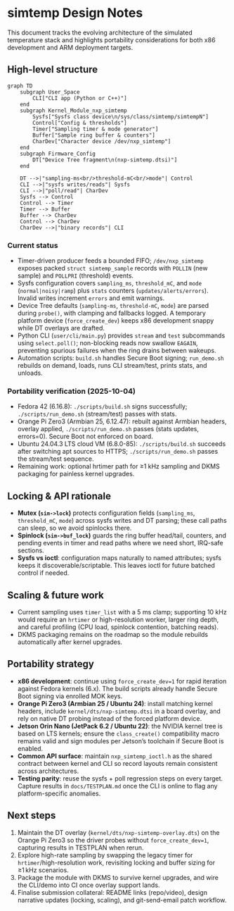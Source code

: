 # simtemp Design Notes

This document tracks the evolving architecture of the simulated temperature stack and highlights portability considerations for both x86 development and ARM deployment targets.

## High-level structure

```mermaid
graph TD
    subgraph User_Space
        CLI["CLI app (Python or C++)"]
    end
    subgraph Kernel_Module_nxp_simtemp
        Sysfs["Sysfs class device\n/sys/class/simtemp/simtempN"]
        Control["Config & thresholds"]
        Timer["Sampling timer & mode generator"]
        Buffer["Sample ring buffer & counters"]
        CharDev["Character device /dev/nxp_simtemp"]
    end
    subgraph Firmware_Config
        DT["Device Tree fragment\n(nxp-simtemp.dtsi)"]
    end

    DT -->|"sampling-ms<br/>threshold-mC<br/>mode"| Control
    CLI -->|"sysfs writes/reads"| Sysfs
    CLI -->|"poll/read"| CharDev
    Sysfs --> Control
    Control --> Timer
    Timer --> Buffer
    Buffer --> CharDev
    Control --> CharDev
    CharDev -->|"binary records"| CLI
```

### Current status
- Timer-driven producer feeds a bounded FIFO; `/dev/nxp_simtemp` exposes packed `struct simtemp_sample` records with `POLLIN` (new sample) and `POLLPRI` (threshold) events.
- Sysfs configuration covers `sampling_ms`, `threshold_mC`, and `mode` (`normal|noisy|ramp`) plus `stats` counters (`updates/alerts/errors`). Invalid writes increment `errors` and emit warnings.
- Device Tree defaults (`sampling-ms`, `threshold-mC`, `mode`) are parsed during `probe()`, with clamping and fallbacks logged. A temporary platform device (`force_create_dev`) keeps x86 development snappy while DT overlays are drafted.
- Python CLI (`user/cli/main.py`) provides `stream` and `test` subcommands using `select.poll()`; non-blocking reads now swallow `EAGAIN`, preventing spurious failures when the ring drains between wakeups.
- Automation scripts: `build.sh` handles Secure Boot signing; `run_demo.sh` rebuilds on demand, loads, runs CLI stream/test, prints stats, and unloads.

### Portability verification (2025-10-04)
- Fedora 42 (6.16.8): `./scripts/build.sh` signs successfully; `./scripts/run_demo.sh` (stream/test) passes with stats.
- Orange Pi Zero3 (Armbian 25, 6.12.47): rebuilt against Armbian headers, overlay applied, `./scripts/run_demo.sh` passes (stats updates, errors=0). Secure Boot not enforced on board.
- Ubuntu 24.04.3 LTS cloud VM (6.8.0-85): `./scripts/build.sh` succeeds after switching apt sources to HTTPS; `./scripts/run_demo.sh` passes the stream/test sequence.
- Remaining work: optional hrtimer path for ≥1 kHz sampling and DKMS packaging for painless kernel upgrades.

## Locking & API rationale

- **Mutex (`sim->lock`)** protects configuration fields (`sampling_ms`, `threshold_mC`, `mode`) across sysfs writes and DT parsing; these call paths can sleep, so we avoid spinlocks there.
- **Spinlock (`sim->buf_lock`)** guards the ring buffer head/tail, counters, and pending events in timer and read paths where we need short, IRQ-safe sections.
- **Sysfs vs ioctl**: configuration maps naturally to named attributes; sysfs keeps it discoverable/scriptable. This leaves ioctl for future batched control if needed.

## Scaling & future work

- Current sampling uses `timer_list` with a 5 ms clamp; supporting 10 kHz would require an `hrtimer` or high-resolution worker, larger ring depth, and careful profiling (CPU load, spinlock contention, batching reads).
- DKMS packaging remains on the roadmap so the module rebuilds automatically after kernel upgrades.

## Portability strategy

- **x86 development**: continue using `force_create_dev=1` for rapid iteration against Fedora kernels (6.x). The build scripts already handle Secure Boot signing via enrolled MOK keys.
- **Orange Pi Zero3 (Armbian 25 / Ubuntu 24)**: install matching kernel headers, include `kernel/dts/nxp-simtemp.dtsi` in a board overlay, and rely on native DT probing instead of the forced platform device.
- **Jetson Orin Nano (JetPack 6.2 / Ubuntu 22)**: the NVIDIA kernel tree is based on LTS kernels; ensure the `class_create()` compatibility macro remains valid and sign modules per Jetson’s toolchain if Secure Boot is enabled.
- **Common API surface**: maintain `nxp_simtemp_ioctl.h` as the shared contract between kernel and CLI so record layouts remain consistent across architectures.
- **Testing parity**: reuse the sysfs + poll regression steps on every target. Capture results in `docs/TESTPLAN.md` once the CLI is online to flag any platform-specific anomalies.

## Next steps

1. Maintain the DT overlay (`kernel/dts/nxp-simtemp-overlay.dts`) on the Orange Pi Zero3 so the driver probes without `force_create_dev=1`, capturing results in TESTPLAN when rerun.
2. Explore high-rate sampling by swapping the legacy timer for `hrtimer`/high-resolution work, revisiting locking and buffer sizing for ≥1 kHz scenarios.
3. Package the module with DKMS to survive kernel upgrades, and wire the CLI/demo into CI once overlay support lands.
4. Finalise submission collateral: README links (repo/video), design narrative updates (locking, scaling), and git-send-email patch workflow.

